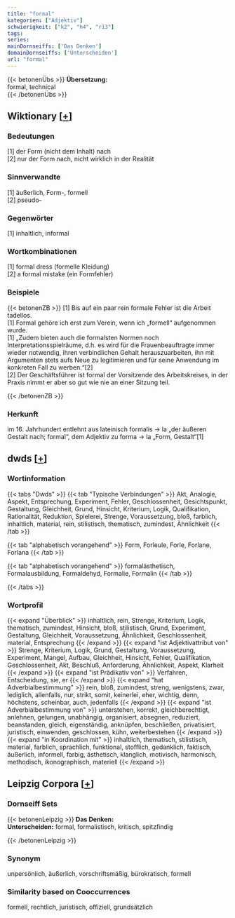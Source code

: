 ```yaml
---
title: "formal"
kategorien: ["Adjektiv"]
schwierigkeit: ["k2", "h4", "r13"]
tags:
series:
mainDornseiffs: ['Das Denken']
domainDornseiffs: ['Unterscheiden']
url: "formal"
---
```


{{< betonenÜbs >}}
**Übersetzung:**  
formal, technical  
{{< /betonenÜbs >}}

## Wiktionary [[+](https://de.wiktionary.org/wiki/formal)]

### Bedeutungen
[1] der Form (nicht dem Inhalt) nach  
[2] nur der Form nach, nicht wirklich in der Realität  

### Sinnverwandte
[1] äußerlich, Form-, formell  
[2] pseudo-  

### Gegenwörter
[1] inhaltlich, informal  

### Wortkombinationen
[1] formal dress (formelle Kleidung)  
[2] a formal mistake (ein Formfehler)  

### Beispiele
{{< betonenZB >}}
[1] Bis auf ein paar rein formale Fehler ist die Arbeit tadellos.  
[1] Formal gehöre ich erst zum Verein, wenn ich „formell“ aufgenommen wurde.  
[1] „Zudem bieten auch die formalsten Normen noch Interpretationsspielräume, d.h. es wird für die Frauenbeauftragte immer wieder notwendig, ihren verbindlichen Gehalt herauszuarbeiten, ihn mit Argumenten stets aufs Neue zu legitimieren und für seine Anwendung im konkreten Fall zu werben.“[2]  
[2] Der Geschäftsführer ist formal der Vorsitzende des Arbeitskreises, in der Praxis nimmt er aber so gut wie nie an einer Sitzung teil.  

{{< /betonenZB >}}
### Herkunft
im 16. Jahrhundert entlehnt aus lateinisch formalis → la „der äußeren Gestalt nach; formal“, dem Adjektiv zu forma → la „Form, Gestalt“[1]  



## dwds [[+](https://www.dwds.de/wb/formal)]

### Wortinformation
{{< tabs "Dwds" >}}
{{< tab "Typische Verbindungen" >}}
Akt, Analogie, Aspekt, Entsprechung, Experiment, Fehler, Geschlossenheit, Gesichtspunkt, Gestaltung, Gleichheit, Grund, Hinsicht, Kriterium, Logik, Qualifikation, Rationalität, Reduktion, Spielerei, Strenge, Voraussetzung, bloß, farblich, inhaltlich, material, rein, stilistisch, thematisch, zumindest, Ähnlichkeit
{{< /tab >}}

{{< tab "alphabetisch vorangehend" >}}
Form, Forleule, Forle, Forlane, Forlana
{{< /tab >}}

{{< tab "alphabetisch vorangehend" >}}
formalästhetisch, Formalausbildung, Formaldehyd, Formalie, Formalin
{{< /tab >}}

{{< /tabs >}}

### Wortprofil
{{< expand "Überblick" >}} inhaltlich, rein, Strenge, Kriterium, Logik, thematisch, zumindest, Hinsicht, bloß, stilistisch, Grund, Experiment, Gestaltung, Gleichheit, Voraussetzung, Ähnlichkeit, Geschlossenheit, material, Entsprechung {{< /expand >}}
{{< expand "ist Adjektivattribut von" >}} Strenge, Kriterium, Logik, Grund, Gestaltung, Voraussetzung, Experiment, Mangel, Aufbau, Gleichheit, Hinsicht, Fehler, Qualifikation, Geschlossenheit, Akt, Beschluß, Anforderung, Ähnlichkeit, Aspekt, Klarheit {{< /expand >}}
{{< expand "ist Prädikativ von" >}} Verfahren, Entscheidung, sie, er {{< /expand >}}
{{< expand "hat Adverbialbestimmung" >}} rein, bloß, zumindest, streng, wenigstens, zwar, lediglich, allenfalls, nur, strikt, somit, keinerlei, eher, wichtig, denn, höchstens, scheinbar, auch, jedenfalls {{< /expand >}}
{{< expand "ist Adverbialbestimmung von" >}} unterstehen, korrekt, gleichberechtigt, anlehnen, gelungen, unabhängig, organisiert, absegnen, reduziert, beanstanden, gleich, eigenständig, anknüpfen, beschließen, privatisiert, juristisch, einwenden, geschlossen, kühn, weiterbestehen {{< /expand >}}
{{< expand "in Koordination mit" >}} inhaltlich, thematisch, stilistisch, material, farblich, sprachlich, funktional, stofflich, gedanklich, faktisch, äußerlich, informell, farbig, ästhetisch, klanglich, motivisch, harmonisch, methodisch, ikonographisch, materiell {{< /expand >}}

## Leipzig Corpora [[+](https://corpora.uni-leipzig.de/en/res?word=formal&corpusId=deu_newscrawl-public_2018)]

### Dornseiff Sets
{{< betonenLeipzig >}}
**Das Denken:**  
**Unterscheiden:** formal, formalistisch, kritisch, spitzfindig  

{{< /betonenLeipzig >}}

### Synonym
unpersönlich, äußerlich, vorschriftsmäßig, bürokratisch, formell


### Similarity based on Cooccurrences
formell, rechtlich, juristisch, offiziell, grundsätzlich


